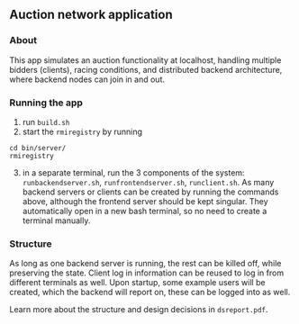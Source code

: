 ## Auction network application

### About
This app simulates an auction functionality at localhost, handling multiple bidders (clients), racing conditions, and distributed backend architecture, where backend nodes can join in and out.

### Running the app
1. run `build.sh`
2. start the `rmiregistry` by running 

```
cd bin/server/
rmiregistry 
```
3. in a separate terminal, run the 3 components of the system: `runbackendserver.sh`, `runfrontendserver.sh`, `runclient.sh`.
As many backend servers or clients can be created by running the commands above, although the frontend server should be kept singular. They automatically open in a new bash terminal, so no need to create a terminal manually.

### Structure
As long as one backend server is running, the rest can be killed off, while preserving the state. Client log in information can be reused to log in from different terminals as well. Upon startup, some example users will be created, which the backend will report on, these can be logged into as well.

Learn more about the structure and design decisions in `dsreport.pdf`.
